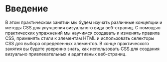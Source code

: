 # Введение

В этом практическом занятии мы будем изучать различные концепции и методы CSS для улучшения визуального вида веб-страниц. С помощью практических упражнений мы научимся создавать и изменять правила CSS, применять стили к элементам HTML и использовать селекторы CSS для выбора определенных элементов. В конце практического занятия вы будете уверенно знать, как использовать CSS для создания визуально привлекательных и адаптивных веб-страниц.
